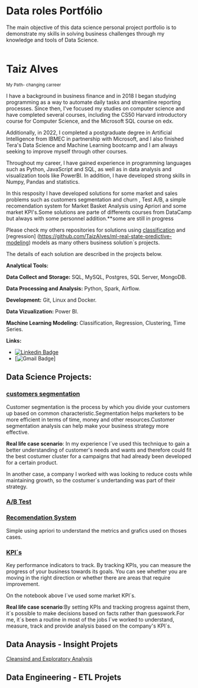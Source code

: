 # Data roles Portfólio

The main objective of this data science personal project portfolio is to demonstrate my skills in solving business challenges through my knowledge and tools of Data Science.

<p align='center'>
    <img src=''<
</p>

# Taiz Alves

<sub>My Path- changing carreer</sub>

I have a background in business finance and in 2018 I began studying programming as a way to automate daily tasks and streamline reporting processes. Since then, I've focused my studies on computer science and have completed several courses, including the CS50 Harvard introductory course for Computer Science, and the Microsoft SQL course on edx.

Additionally, in 2022, I completed a postgraduate degree in Artificial Intelligence from IBMEC in partnership with Microsoft, and I also finished Tera's Data Science and Machine Learning bootcamp and I am always seeking to improve myself through other courses.

Throughout my career, I have gained experience in programming languages such as Python, JavaScript and SQL, as well as in data analysis and visualization tools like PowerBI. In addition, I have developed strong skills in Numpy, Pandas and statistics.

In this resposity I have developed solutions for some market and sales problems such as customers segmentation and churn , Test A/B, a simple recomendation system for Market Basket Analysis using Apriori and some market KPI's.<smaller>Some solutions are parte of differents courses from DataCamp but always with some personnel addition.\*\*some are still in progress<smaller/>

Please check my others repositories for solutions using [classification](https://github.com/TaizAlves/cross_sell) and [regression] (https://github.com/TaizAlves/ml-real-state-predictive-modeling) models as many others business solution´s projects.

The details of each solution are described in the projects below.

**Analytical Tools:**

**Data Collect and Storage:** SQL, MySQL, Postgres, SQL Server, MongoDB.

**Data Processing and Analysis:** Python, Spark, Airflow.

**Development:** Git, Linux and Docker.

**Data Vizualization:** Power BI.

**Machine Learning Modeling:** Classification, Regression, Clustering, Time Series.

**Links:**

- [![Linkedin Badge](https://img.shields.io/badge/-LinkedIn-blue?style=flat&logo=LinkedIn&logoColor=white)](https://www.linkedin.com/in/taiz-alves-664a081)
- [![Gmail Badge](https://img.shields.io/badge/-Gmail-c14438?style=flat-square&logo=Gmail&logoColor=white&link=mailto:taizralves@gmail.com)]

## Data Science Projects:

### [customers segmentation](https://github.com/TaizAlves/data_science_roles/blob/master/Machine_Learning/RFM.ipynb)

Customer segmentation is the process by which you divide your customers up based on common characteristic.Segmentation helps marketers to be more efficient in terms of time, money and other resources.Customer segmentation analysis can help make your business strategy more effective.

**Real life case scenario**: In my experience I´ve used this technique to gain a better understanding of customer's needs and wants and therefore could fit the best costumer cluster for a campaigns that had already been developed for a certain product.

In another case, a company I worked with was looking to reduce costs while maintaining growth, so the costumer´s undertanding was part of their strategy.

### [A/B Test](https://github.com/TaizAlves/data_science_roles/blob/master/A_B_test/statistics_A_B_test.ipynb)


### [Recomendation System](https://github.com/TaizAlves/data_science_roles/blob/master/KPIs_and_Exploratory/recommendation_system.ipynb)
Simple using apriori to understand the metrics and grafics used on thoses cases.


### [KPI´s](https://github.com/TaizAlves/data_science_roles/blob/master/KPIs_and_Exploratory/marketing_sales_KPI%C2%B4s.ipynb)

Key performance indicators to track. By tracking KPIs, you can measure the progress of your business towards its goals. You can see whether you are moving in the right direction or whether there are areas that require improvement.

On the notebook above I´ve used some market KPI´s.

**Real life case scenario**:By setting KPIs and tracking progress against them,  it´s possible to make decisions based on facts rather than guesswork.For me, it´s been a routine in most of the jobs I´ve worked to understand, measure, track and provide analysis based on the company's KPI´s.


## Data Anaysis - Insight Projets 
[Cleansind and Exploratory Analysis](https://github.com/TaizAlves/aviation_occurencies)

## Data Engineering - ETL Projets

